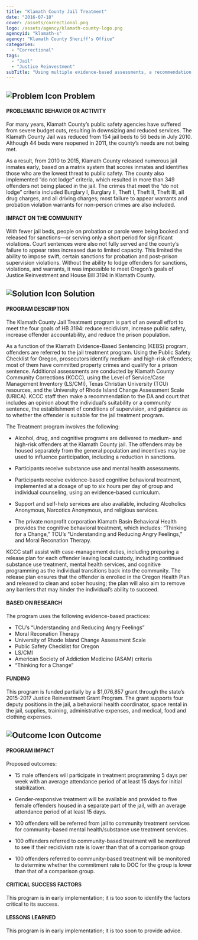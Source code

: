 ```yaml
---
title: "Klamath County Jail Treatment"
date: "2016-07-18"
cover: /assets/correctional.png
logo: /assets/agency/klamath-county-logo.png
agencyid: "klamath-s"
agency: "Klamath County Sheriff's Office"
categories:
  - "Correctional"
tags:
  - "Jail"
  - "Justice Reinvestment"
subTitle: "Using multiple evidence-based assessments, a recommendation is made to the DA and court that includes an opinion about the individual’s suitability or a community sentence, the establishment of conditions of supervision, and guidance as to whether the offender is suitable for the jail treatment program."
---
```


## ![Problem Icon](https://github.com/google/material-design-icons/raw/master/alert/1x_web/ic_error_outline_black_48dp.png "Problem") Problem

#### PROBLEMATIC BEHAVIOR OR ACTIVITY

For many years, Klamath County’s public safety agencies have suffered from severe budget cuts, resulting in downsizing and reduced services. The Klamath County Jail was reduced from 154 jail beds to 56 beds in July 2010. Although 44 beds were reopened in 2011, the county’s needs are not being met.

As a result, from 2010 to 2015, Klamath County released numerous jail inmates early, based on a matrix system that scores inmates and identifies those who are the lowest threat to public safety. The county also implemented “do not lodge” criteria, which resulted in more than 349 offenders not being placed in the jail. The crimes that meet the “do not lodge” criteria included Burglary I, Burglary II, Theft I, Theft II, Theft III, all drug charges, and all driving charges; most failure to appear warrants and probation violation warrants for non-person crimes are also included.

#### IMPACT ON THE COMMUNITY

With fewer jail beds, people on probation or parole were being booked and released for sanctions—or serving only a short period for significant violations. Court sentences were also not fully served and the county’s failure to appear rates increased due to limited capacity. This limited the ability to impose swift, certain sanctions for probation and post-prison supervision violations. Without the ability to lodge offenders for sanctions, violations, and warrants, it was impossible to meet Oregon’s goals of Justice Reinvestment and House Bill 3194 in Klamath County.

## ![Solution Icon](https://github.com/google/material-design-icons/raw/master/action/1x_web/ic_lightbulb_outline_black_48dp.png "Solution") Solution

#### PROGRAM DESCRIPTION

The Klamath County Jail Treatment program is part of an overall effort to meet the four goals of HB 3194: reduce recidivism, increase public safety, increase offender accountability, and reduce the prison population.

As a function of the Klamath Evidence-Based Sentencing (KEBS) program, offenders are referred to the jail treatment program. Using the Public Safety Checklist for Oregon, prosecutors identify medium- and high-risk offenders; most of them have committed property crimes and qualify for a prison sentence. Additional assessments are conducted by Klamath County Community Corrections (KCCC), using the Level of Service/Case Management Inventory (LS/CMI), Texas Christian University (TCU) resources, and the University of Rhode Island Change Assessment Scale (URICA). KCCC staff then make a recommendation to the DA and court that includes an opinion about the individual’s suitability or a community sentence, the establishment of conditions of supervision, and guidance as to whether the offender is suitable for the jail treatment program.

The Treatment program involves the following:

* Alcohol, drug, and cognitive programs are delivered to medium- and high-risk offenders at the Klamath County jail. The offenders may be housed separately from the general population and incentives may be used to influence participation, including a reduction in sanctions.

* Participants receive substance use and mental health assessments.

* Participants receive evidence-based cognitive behavioral treatment, implemented at a dosage of up to six hours per day of group and individual counseling, using an evidence-based curriculum.

* Support and self-help services are also available, including Alcoholics Anonymous, Narcotics Anonymous, and religious services.

* The private nonprofit corporation Klamath Basin Behavioral Health provides the cognitive behavioral treatment, which includes: “Thinking for a Change,” TCU’s “Understanding and Reducing Angry Feelings,” and Moral Reconation Therapy.

KCCC staff assist with case-management duties, including preparing a release plan for each offender leaving local custody, including continued substance use treatment, mental health services, and cognitive programming as the individual transitions back into the community. The release plan ensures that the offender is enrolled in the Oregon Health Plan and released to clean and sober housing; the plan will also aim to remove any barriers that may hinder the individual’s ability to succeed.

#### BASED ON RESEARCH

The program uses the following evidence-based practices:

* TCU’s “Understanding and Reducing Angry Feelings”
* Moral Reconation Therapy
* University of Rhode Island Change Assessment Scale
* Public Safety Checklist for Oregon
* LS/CMI
* American Society of Addiction Medicine (ASAM) criteria
* “Thinking for a Change”

#### FUNDING

This program is funded partially by a $1,076,857 grant through the state’s 2015-2017 Justice Reinvestment Grant Program. The grant supports four deputy positions in the jail, a behavioral health coordinator, space rental in the jail, supplies, training, administrative expenses, and medical, food and clothing expenses.

## ![Outcome Icon](https://github.com/google/material-design-icons/raw/master/action/1x_web/ic_view_list_black_48dp.png "Outcome") Outcome

#### PROGRAM IMPACT

Proposed outcomes:

* 15 male offenders will participate in treatment programming 5 days per week with an average attendance period of at least 15 days for initial stabilization.

* Gender-responsive treatment will be available and provided to five female offenders housed in a separate part of the jail, with an average attendance period of at least 15 days.

* 100 offenders will be referred from jail to community treatment services for community-based mental health/substance use treatment services.

* 100 offenders referred to community-based treatment will be monitored to see if their recidivism rate is lower than that of a comparison group

* 100 offenders referred to community-based treatment will be monitored to determine whether the commitment rate to DOC for the group is lower than that of a comparison group.

#### CRITICAL SUCCESS FACTORS

This program is in early implementation; it is too soon to identify the factors critical to its success.

#### LESSONS LEARNED

This program is in early implementation; it is too soon to provide advice.
